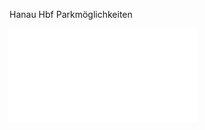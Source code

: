<span style="color:#000ff;">Hanau Hbf Parkmöglichkeiten</span>

![](8E71FDA9-FA75-4868-9F4A-6606EE2B061E.pdf)